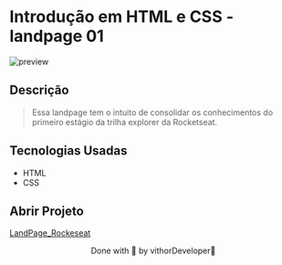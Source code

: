 
# Introdução em HTML e CSS - landpage 01

![preview](https://user-images.githubusercontent.com/116108525/203446783-2195c385-9bd7-4b5f-a48f-2c044c354518.png)
## Descrição

 > Essa landpage tem o intuito de consolidar os conhecimentos do primeiro estágio da trilha explorer da Rocketseat.

## Tecnologias Usadas 

* HTML
* CSS
## Abrir Projeto

[LandPage_Rockeseat](https://land-page-01.vercel.app)

<p align="center">Done with 💜 by vithorDeveloper👋</p>
